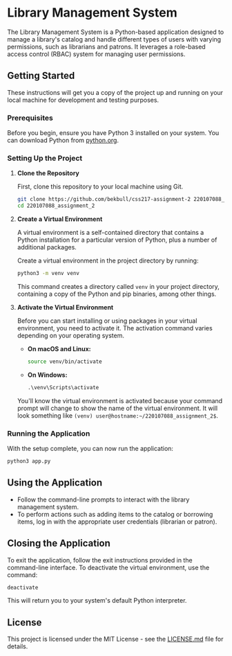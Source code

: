 # Library Management System

The Library Management System is a Python-based application designed to manage a library's catalog and handle different types of users with varying permissions, such as librarians and patrons. It leverages a role-based access control (RBAC) system for managing user permissions.

## Getting Started

These instructions will get you a copy of the project up and running on your local machine for development and testing purposes.

### Prerequisites

Before you begin, ensure you have Python 3 installed on your system. You can download Python from [python.org](https://www.python.org/downloads/).

### Setting Up the Project

1. **Clone the Repository**

   First, clone this repository to your local machine using Git.

   ```bash
   git clone https://github.com/bekbull/css217-assignment-2 220107088_assignment_2
   cd 220107088_assignment_2
   ```

2. **Create a Virtual Environment**

   A virtual environment is a self-contained directory that contains a Python installation for a particular version of Python, plus a number of additional packages.

   Create a virtual environment in the project directory by running:

   ```bash
   python3 -m venv venv
   ```

   This command creates a directory called `venv` in your project directory, containing a copy of the Python and pip binaries, among other things.

3. **Activate the Virtual Environment**

   Before you can start installing or using packages in your virtual environment, you need to activate it. The activation command varies depending on your operating system.

   - **On macOS and Linux:**

     ```bash
     source venv/bin/activate
     ```

   - **On Windows:**

     ```cmd
     .\venv\Scripts\activate
     ```

   You'll know the virtual environment is activated because your command prompt will change to show the name of the virtual environment. It will look something like `(venv) user@hostname:~/220107088_assignment_2$`.

### Running the Application

With the setup complete, you can now run the application:

```bash
python3 app.py
```

## Using the Application

- Follow the command-line prompts to interact with the library management system.
- To perform actions such as adding items to the catalog or borrowing items, log in with the appropriate user credentials (librarian or patron).

## Closing the Application

To exit the application, follow the exit instructions provided in the command-line interface. To deactivate the virtual environment, use the command:

```bash
deactivate
```

This will return you to your system's default Python interpreter.

## License

This project is licensed under the MIT License - see the [LICENSE.md](LICENSE) file for details.

